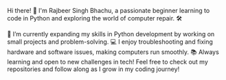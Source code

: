 Hi there! 👋
I'm Rajbeer Singh Bhachu, a passionate beginner learning to code in Python and exploring the world of computer repair. 🛠️

🌱 I’m currently expanding my skills in Python development by working on small projects and problem-solving.
💻 I enjoy troubleshooting and fixing hardware and software issues, making computers run smoothly.
📚 Always learning and open to new challenges in tech!
Feel free to check out my repositories and follow along as I grow in my coding journey!
